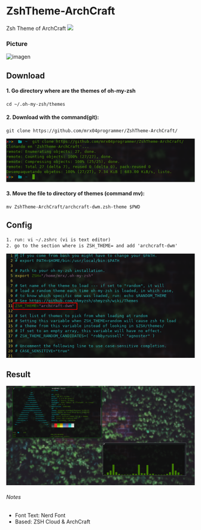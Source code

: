# ZshTheme-ArchCraft
Zsh Theme of ArchCraft <img src="https://img.shields.io/github/stars/mrx04programmer/ZshTheme-ArchCraft?logoColor=informational&style=social" at="Starts Repo">
### Picture
![imagen](https://user-images.githubusercontent.com/46001898/163757397-1948c6db-86f3-41c4-ab88-d82587ab41a1.png)


## Download
#### 1. Go directory where are the themes of oh-my-zsh
    cd ~/.oh-my-zsh/themes
#### 2. Download with the command(git): 
    git clone https://github.com/mrx04programmer/ZshTheme-ArchCraft/
![DOWNLOAD2](https://raw.githubusercontent.com/mrx04programmer/myimages/main/zsh_download.png)
#### 3. Move the file to directory of themes (command mv):
    mv ZshTheme-ArchCraft/archcraft-dwm.zsh-theme $PWD

## Config
    1. run: vi ~/.zshrc (vi is text editor)
    2. go to the section where is ZSH_THEME= and add 'archcraft-dwm'
![ZSH_THEME](https://raw.githubusercontent.com/mrx04programmer/myimages/main/zsh_add.png)
## Result
![RESULT](https://raw.githubusercontent.com/mrx04programmer/myimages/main/result.png)

###### Notes
- Font Text: Nerd Font
- Based: ZSH Cloud & ArchCraft

